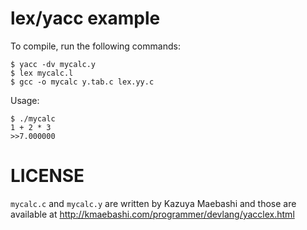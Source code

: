 # lex/yacc example

To compile, run the following commands:

```shell
$ yacc -dv mycalc.y
$ lex mycalc.l
$ gcc -o mycalc y.tab.c lex.yy.c
```

Usage:

```shell
$ ./mycalc
1 + 2 * 3
>>7.000000
```

# LICENSE

`mycalc.c` and `mycalc.y` are written by Kazuya Maebashi and those are available at
http://kmaebashi.com/programmer/devlang/yacclex.html

